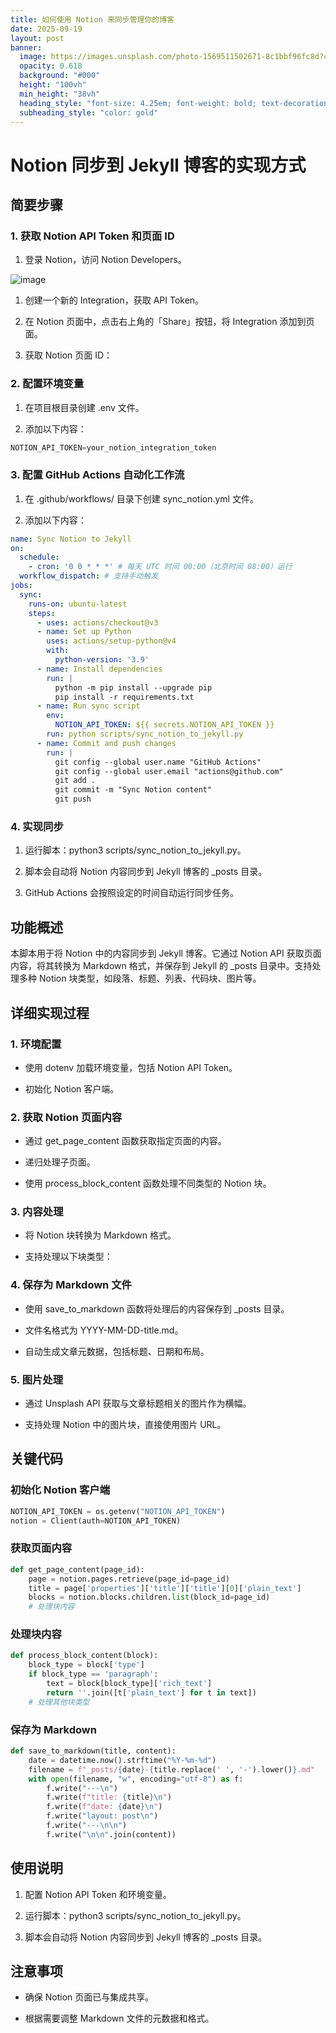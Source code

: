 ```yaml
---
title: 如何使用 Notion 来同步管理你的博客
date: 2025-09-19
layout: post
banner:
  image: https://images.unsplash.com/photo-1569511502671-8c1bbf96fc8d?crop=entropy&cs=tinysrgb&fit=max&fm=jpg&ixid=M3w2OTIwMzJ8MHwxfHJhbmRvbXx8fHx8fHx8fDE3NTgzMDY1MjV8&ixlib=rb-4.1.0&q=80&w=1080
  opacity: 0.618
  background: "#000"
  height: "100vh"
  min_height: "38vh"
  heading_style: "font-size: 4.25em; font-weight: bold; text-decoration: underline"
  subheading_style: "color: gold"
---
```


# Notion 同步到 Jekyll 博客的实现方式

## 简要步骤

### 1. 获取 Notion API Token 和页面 ID

1. 登录 Notion，访问 Notion Developers。

![image](https://prod-files-secure.s3.us-west-2.amazonaws.com/a7a0cc5a-89b9-4cda-8686-1fba0ca52f40/d19c1afe-dea5-4312-9333-786b0ba83054/image.png?X-Amz-Algorithm=AWS4-HMAC-SHA256&X-Amz-Content-Sha256=UNSIGNED-PAYLOAD&X-Amz-Credential=ASIAZI2LB466SS4O7OHB%2F20250919%2Fus-west-2%2Fs3%2Faws4_request&X-Amz-Date=20250919T182845Z&X-Amz-Expires=3600&X-Amz-Security-Token=IQoJb3JpZ2luX2VjEGIaCXVzLXdlc3QtMiJIMEYCIQDq7DFXV2wnscgBNlpKhMntUtiCXWkDLQa2bg0YkEoQzwIhAN2ApkNlHiacwtUjxVYTK34RQMWT7N3%2BJL680j6%2FnPp1KogECNv%2F%2F%2F%2F%2F%2F%2F%2F%2F%2FwEQABoMNjM3NDIzMTgzODA1IgwbHWOduTgyAuc1u3Qq3APhlDZ49xpK16DPQ9pyMDu6rXDeVhEziP5N4wLYIQt0LCZH9%2BxLj4MVnO%2F1voNy9BwE8B%2Bw%2BgiLAgtpFp1wMf9EVaYwJr2ZOWO0%2B8jiU7%2FgeAM6ugaQ%2B1NKpVdfMI%2FVD%2Bpnw3%2B%2FXHkugFB8p1ekALE8YoJgoKK2OVu%2Fb9m7jYoKwlnL9wQfB%2Bg9h1b7qGKPIv7HuVGhCDPZVI5V7V%2FZwPHd7tLH7u2OfTa12v1V53lSmq6U242%2F9D5itZ9rB0kE69FTdDqkuBfQOIifIR%2F2mBdXQ1xr0IKXsUQ4dDfjG3AjDBJuHm0sC1Q4HyE%2FfsMHt0jf%2B0bCoYTy0UxGVcGX0guNV3qJ%2FVu7AgHmQuBwm5zOwFK%2BjhIrupASxJebrF2zgm%2B5eL2pGBvMK3wVQSu8HWTf1qIE4vQw6w6ff%2F2c3y0QfETYhNT39brIx6w39z4ThnbXWTwfI%2FqceDc%2BwXNKfmY2bu7sj6khRSFEJVBimdXnv7WbGUij9xf2DVt%2FSBXEZLTSX9dnbDl34t59P99Dw5kiZ%2Fnx%2FImU3uIIvBYj0IW7%2BjHLSAM0nPP7hM%2BgcAKtkYrA6QRKbN3vQMD0XDMBvCnkzhuPdxAurSYbKHFvBfnAv%2BfU3rPrvgQ9GALYpzCYtLbGBjqkAXazNZ5zVJ%2Bh5uf3wrOFw%2BZPOHCrfXI8tSto8RE6%2FrdDV7V6Ab04eOTQooFg38KIUfoEPU9HQqclP6euLKQXc1g7w%2Bj9B0NbgpQtodlmacBkQMlkX237ExM9R6jOpRBHlhaHwg%2BBDors16fl4aNtihwkRxZ9wPvzizFj2pk4qqUqY5wNaLZJXbTSHn4tykToquWYcrhS0Pif3OsOOxAqWwM0IwSx&X-Amz-Signature=6bb3a09524c9a7077b3b70ffffd6f36b5602abc8883c53d6b5c5e44bc3723e91&X-Amz-SignedHeaders=host&x-amz-checksum-mode=ENABLED&x-id=GetObject)

1. 创建一个新的 Integration，获取 API Token。

1. 在 Notion 页面中，点击右上角的「Share」按钮，将 Integration 添加到页面。

1. 获取 Notion 页面 ID：


### 2. 配置环境变量

1. 在项目根目录创建 .env 文件。

1. 添加以下内容：

```javascript
NOTION_API_TOKEN=your_notion_integration_token
```

### 3. 配置 GitHub Actions 自动化工作流

1. 在 .github/workflows/ 目录下创建 sync_notion.yml 文件。

1. 添加以下内容：

```yaml
name: Sync Notion to Jekyll
on:
  schedule:
    - cron: '0 0 * * *' # 每天 UTC 时间 00:00（北京时间 08:00）运行
  workflow_dispatch: # 支持手动触发
jobs:
  sync:
    runs-on: ubuntu-latest
    steps:
      - uses: actions/checkout@v3
      - name: Set up Python
        uses: actions/setup-python@v4
        with:
          python-version: '3.9'
      - name: Install dependencies
        run: |
          python -m pip install --upgrade pip
          pip install -r requirements.txt
      - name: Run sync script
        env:
          NOTION_API_TOKEN: ${{ secrets.NOTION_API_TOKEN }}
        run: python scripts/sync_notion_to_jekyll.py
      - name: Commit and push changes
        run: |
          git config --global user.name "GitHub Actions"
          git config --global user.email "actions@github.com"
          git add .
          git commit -m "Sync Notion content"
          git push
```

### 4. 实现同步

1. 运行脚本：python3 scripts/sync_notion_to_jekyll.py。

1. 脚本会自动将 Notion 内容同步到 Jekyll 博客的 _posts 目录。

1. GitHub Actions 会按照设定的时间自动运行同步任务。

## 功能概述

本脚本用于将 Notion 中的内容同步到 Jekyll 博客。它通过 Notion API 获取页面内容，将其转换为 Markdown 格式，并保存到 Jekyll 的 _posts 目录中。支持处理多种 Notion 块类型，如段落、标题、列表、代码块、图片等。

## 详细实现过程

### 1. 环境配置

- 使用 dotenv 加载环境变量，包括 Notion API Token。

- 初始化 Notion 客户端。

### 2. 获取 Notion 页面内容

- 通过 get_page_content 函数获取指定页面的内容。

- 递归处理子页面。

- 使用 process_block_content 函数处理不同类型的 Notion 块。

### 3. 内容处理

- 将 Notion 块转换为 Markdown 格式。

- 支持处理以下块类型：


### 4. 保存为 Markdown 文件

- 使用 save_to_markdown 函数将处理后的内容保存到 _posts 目录。

- 文件名格式为 YYYY-MM-DD-title.md。

- 自动生成文章元数据，包括标题、日期和布局。

### 5. 图片处理

- 通过 Unsplash API 获取与文章标题相关的图片作为横幅。

- 支持处理 Notion 中的图片块，直接使用图片 URL。

## 关键代码

### 初始化 Notion 客户端

```python
NOTION_API_TOKEN = os.getenv("NOTION_API_TOKEN")
notion = Client(auth=NOTION_API_TOKEN)
```

### 获取页面内容

```python
def get_page_content(page_id):
    page = notion.pages.retrieve(page_id=page_id)
    title = page['properties']['title']['title'][0]['plain_text']
    blocks = notion.blocks.children.list(block_id=page_id)
    # 处理块内容
```

### 处理块内容

```python
def process_block_content(block):
    block_type = block['type']
    if block_type == 'paragraph':
        text = block[block_type]['rich_text']
        return ''.join([t['plain_text'] for t in text])
    # 处理其他块类型
```

### 保存为 Markdown

```python
def save_to_markdown(title, content):
    date = datetime.now().strftime("%Y-%m-%d")
    filename = f"_posts/{date}-{title.replace(' ', '-').lower()}.md"
    with open(filename, "w", encoding="utf-8") as f:
        f.write("---\n")
        f.write(f"title: {title}\n")
        f.write(f"date: {date}\n")
        f.write("layout: post\n")
        f.write("---\n\n")
        f.write("\n\n".join(content))
```

## 使用说明

1. 配置 Notion API Token 和环境变量。

1. 运行脚本：python3 scripts/sync_notion_to_jekyll.py。

1. 脚本会自动将 Notion 内容同步到 Jekyll 博客的 _posts 目录。

## 注意事项

- 确保 Notion 页面已与集成共享。

- 根据需要调整 Markdown 文件的元数据和格式。